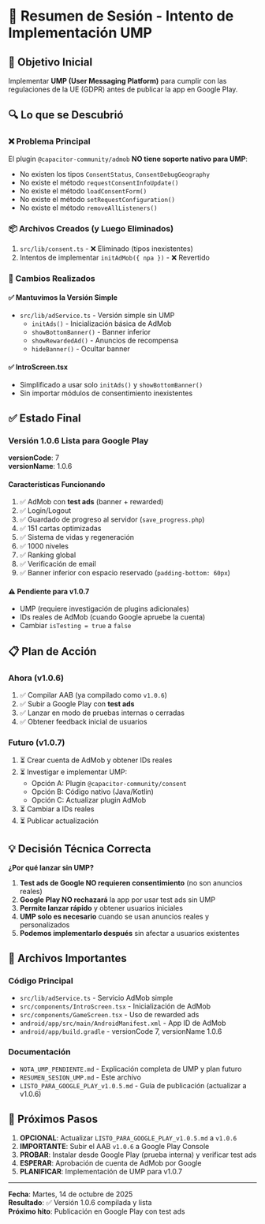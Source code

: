 # 📝 Resumen de Sesión - Intento de Implementación UMP

## 🎯 Objetivo Inicial
Implementar **UMP (User Messaging Platform)** para cumplir con las regulaciones de la UE (GDPR) antes de publicar la app en Google Play.

## 🔍 Lo que se Descubrió

### ❌ Problema Principal
El plugin `@capacitor-community/admob` **NO tiene soporte nativo para UMP**:
- No existen los tipos `ConsentStatus`, `ConsentDebugGeography`
- No existe el método `requestConsentInfoUpdate()`
- No existe el método `loadConsentForm()`
- No existe el método `setRequestConfiguration()`
- No existe el método `removeAllListeners()`

### 📦 Archivos Creados (y Luego Eliminados)
1. `src/lib/consent.ts` - ❌ Eliminado (tipos inexistentes)
2. Intentos de implementar `initAdMob({ npa })` - ❌ Revertido

### 🔄 Cambios Realizados

#### ✅ Mantuvimos la Versión Simple
- `src/lib/adService.ts` - Versión simple sin UMP
  - `initAds()` - Inicialización básica de AdMob
  - `showBottomBanner()` - Banner inferior
  - `showRewardedAd()` - Anuncios de recompensa
  - `hideBanner()` - Ocultar banner

#### ✅ IntroScreen.tsx
- Simplificado a usar solo `initAds()` y `showBottomBanner()`
- Sin importar módulos de consentimiento inexistentes

## ✅ Estado Final

### Versión 1.0.6 Lista para Google Play

**versionCode**: 7  
**versionName**: 1.0.6

#### Características Funcionando
1. ✅ AdMob con **test ads** (banner + rewarded)
2. ✅ Login/Logout
3. ✅ Guardado de progreso al servidor (`save_progress.php`)
4. ✅ 151 cartas optimizadas
5. ✅ Sistema de vidas y regeneración
6. ✅ 1000 niveles
7. ✅ Ranking global
8. ✅ Verificación de email
9. ✅ Banner inferior con espacio reservado (`padding-bottom: 60px`)

#### ⚠️ Pendiente para v1.0.7
- UMP (requiere investigación de plugins adicionales)
- IDs reales de AdMob (cuando Google apruebe la cuenta)
- Cambiar `isTesting = true` a `false`

## 📋 Plan de Acción

### Ahora (v1.0.6)
1. ✅ Compilar AAB (ya compilado como `v1.0.6`)
2. ✅ Subir a Google Play con **test ads**
3. ✅ Lanzar en modo de pruebas internas o cerradas
4. ✅ Obtener feedback inicial de usuarios

### Futuro (v1.0.7)
1. ⏳ Crear cuenta de AdMob y obtener IDs reales
2. ⏳ Investigar e implementar UMP:
   - Opción A: Plugin `@capacitor-community/consent`
   - Opción B: Código nativo (Java/Kotlin)
   - Opción C: Actualizar plugin AdMob
3. ⏳ Cambiar a IDs reales
4. ⏳ Publicar actualización

## 💡 Decisión Técnica Correcta

**¿Por qué lanzar sin UMP?**

1. **Test ads de Google NO requieren consentimiento** (no son anuncios reales)
2. **Google Play NO rechazará** la app por usar test ads sin UMP
3. **Permite lanzar rápido** y obtener usuarios iniciales
4. **UMP solo es necesario** cuando se usan anuncios reales y personalizados
5. **Podemos implementarlo después** sin afectar a usuarios existentes

## 📂 Archivos Importantes

### Código Principal
- `src/lib/adService.ts` - Servicio AdMob simple
- `src/components/IntroScreen.tsx` - Inicialización de AdMob
- `src/components/GameScreen.tsx` - Uso de rewarded ads
- `android/app/src/main/AndroidManifest.xml` - App ID de AdMob
- `android/app/build.gradle` - versionCode 7, versionName 1.0.6

### Documentación
- `NOTA_UMP_PENDIENTE.md` - Explicación completa de UMP y plan futuro
- `RESUMEN_SESION_UMP.md` - Este archivo
- `LISTO_PARA_GOOGLE_PLAY_v1.0.5.md` - Guía de publicación (actualizar a v1.0.6)

## 🚀 Próximos Pasos

1. **OPCIONAL**: Actualizar `LISTO_PARA_GOOGLE_PLAY_v1.0.5.md` a `v1.0.6`
2. **IMPORTANTE**: Subir el AAB `v1.0.6` a Google Play Console
3. **PROBAR**: Instalar desde Google Play (prueba interna) y verificar test ads
4. **ESPERAR**: Aprobación de cuenta de AdMob por Google
5. **PLANIFICAR**: Implementación de UMP para v1.0.7

---

**Fecha**: Martes, 14 de octubre de 2025  
**Resultado**: ✅ Versión 1.0.6 compilada y lista  
**Próximo hito**: Publicación en Google Play con test ads

